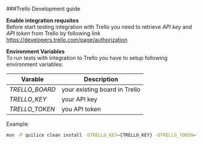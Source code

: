###Trello Development guide

**Enable integration requsites**\
Before start testing integration with Trello you need to retrieve *API key* and *API token* from Trello by following link https://developers.trello.com/page/authorization

**Environment Variables**\
To run tests with integration to Trello you have to setup following environment variables:

Varable|Description
--- | --- 
|*TRELLO_BOARD*| your existing board in Trello
|*TRELLO_KEY* | your API key
|*TRELLO_TOKEN*|you API token

Example:
```bash
mvn -P quilice clean install -DTRELLO_KEY={TRELLO_KEY} -DTRELLO_TOKEN={TRELLO_TOKEN} -DTRELLO_BOARD={TRELLO_BOARD}
```

